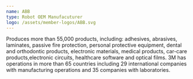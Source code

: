```yaml
---
name: ABB
type: Robot OEM Manufacuturer
logo: /assets/member-logos/ABB.svg
---
```

Produces more than 55,000 products, including: adhesives, abrasives, laminates, passive fire protection, personal protective equipment, dental and orthodontic products, electronic materials, medical products, car-care products,electronic circuits, healthcare software and optical films. 3M has operations in more than 65 countries including 29 international companies with manufacturing operations and 35 companies with laboratories.